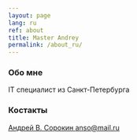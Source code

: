 ```yaml
---
layout: page
lang: ru
ref: about
title: Master Andrey
permalink: /about_ru/
---
```


### Обо мне

IT специалист из Санкт-Петербурга

### Костакты

[Андрей В. Сорокин anso@mail.ru](mailto:anso@mail.ru)
